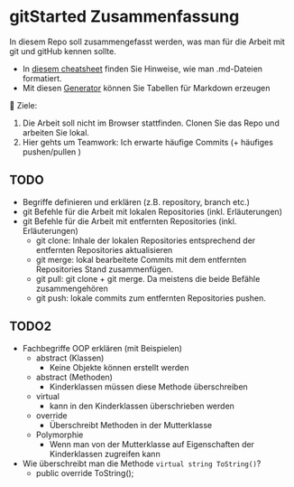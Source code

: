 # gitStarted Zusammenfassung
In diesem Repo soll zusammengefasst werden, was man für die Arbeit mit git und gitHub kennen sollte.
- In [diesem cheatsheet](https://github.com/adam-p/markdown-here/wiki/Markdown-Cheatsheet) finden Sie Hinweise, wie man .md-Dateien formatiert.
- Mit diesen [Generator](https://www.tablesgenerator.com/markdown_tables) können Sie Tabellen für Markdown erzeugen

:dart: Ziele:
1. Die Arbeit soll nicht im Browser stattfinden. Clonen Sie das Repo und arbeiten Sie lokal.
1. Hier gehts um Teamwork: Ich erwarte häufige Commits (+ häufiges pushen/pullen )

## TODO
- Begriffe definieren und erklären (z.B. repository, branch etc.)
- git Befehle für die Arbeit mit lokalen Repositories (inkl. Erläuterungen)
- git Befehle für die Arbeit mit entfernten Repositories (inkl. Erläuterungen)
  + git clone: Inhale der lokalen Repositories entsprechend der entfernten Repositories aktualisieren
  + git merge: lokal bearbeitete Commits mit dem entfernten Repositories Stand zusammenfügen.
  + git pull: git clone + git merge. Da meistens die beide Befähle zusammengehören
  + git push: lokale commits zum entfernten Repositories pushen.

## TODO2
- Fachbegriffe OOP erklären (mit Beispielen)
  - abstract (Klassen)
	+ Keine Objekte können erstellt werden
  - abstract (Methoden)
	+ Kinderklassen müssen diese Methode überschreiben
  - virtual
	+ kann in den Kinderklassen überschrieben werden
  - override
	+ Überschreibt Methoden in der Mutterklasse
  - Polymorphie
	+ Wenn man von der Mutterklasse auf Eigenschaften der Kinderklassen zugreifen kann
- Wie überschreibt man die Methode `virtual string ToString()`?
	+ public override ToString();


